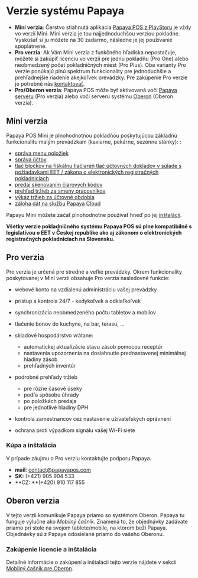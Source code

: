 # Verzie systému Papaya

* **Mini verzia**:  Čerstvo stiahnutá aplikácia [Papaya POS z PlayStoru](https://play.google.com/store/apps/details?id=qnd.papaya.pos) je vždy vo verzií Mini. Mini verzia je tou najjednoduchšou verziou pokladne. Vyskúšať si ju môžete na 30 zadarmo, následne je jej používanie spoplatnené. 
* **Pro verzia**:  Ak Vám Mini verzia z funkčného hľadiska nepostačuje, môžete si zakúpiť licenciu vo verzii pre jednu pokladňu \(Pro One\) alebo neobmedzený počet pokladničných miest \(Pro Plus\). Obe varianty Pro verzie ponúkajú plnú spektrum funkcionality pre jednoduchšie a prehľadnejšie riadenie akejkoľvek prevádzky. Pre zakúpenie Pro verzie je potrebné nás [kontaktovať](#kúpa-a-inštalácia). 
* **Pro\/Oberon verzia**: Papaya POS môže byť aktivovaná voči [Papaya serveru](http://papayapos.sk/sk/pro) \(Pro verzia\) alebo voči serveru systému [Oberon](http://www.exalogic.sk/oberon/) \(Oberon verzia\).

## Mini verzia

Papaya POS Mini je plnohodnotnou pokladňou poskytujúcou základnú funkcionalitu malým prevádzkam \(kaviarne, pekárne, sezónne stánky\): :

* [správa menu položiek](../editacia_menu/editacie_menu_na_tablete.html)
* [správa účtov](../sprava_uctov/praca_s_uctom.html)
* [tlač bločkov na fiškálnu tlačiareň tlač účtovných dokladov v súlade s požiadavkami EET \/ zákona o elektronických registračných pokladniciach ](/sk/periferie/fiskalna_tlaciaren.html)
* [predaj skenovaním čiarových kódov](../periferie/skener_ciarovych_kodov.html)
* [prehľad tržieb za smeny pracovníkov](../uctovne_obdobia_a_smeny/README.html)
* [výkaz tržieb za účtovné obdobia](../uctovne_obdobia_a_smeny/README.html)
* [záloha dát na službu Papaya Cloud](../zalohy_dat/README.html)

Papayu Mini môžete začať plnohodnotne používať hneď po jej [inštalácií](../instalacia_papaye.html).

**Všetky verzie pokladničného systému Papaya POS sú plne kompatibilné s legislatívou o EET v Českej republike ako aj zákonom o elektronických registračných pokladniciach na Slovensku.**

## Pro verzia

Pro verzia je určená pre stredné a veľké prevádzky. Okrem funkcionality poskytovanej v Mini verzii obsahuje Pro verzia nasledovné funkcie:

* webové konto na vzdialenú administráciu vašej prevádzky
* prístup a kontrola 24\/7 - kedykoľvek a odkiaľkoľvek
* synchronizácia neobmedzeného počtu tabletov a mobilov
* tlačenie bonov do kuchyne, na bar, terasu, ...
* skladové hospodárstvo vrátane:
  * automatickej aktualizácie stavu zásob pomocou receptúr 
  * nastavenia upozornenia na dosiahnutie prednastavenej minimálnej hladiny zásob 
  * prehľadných inventúr 

* podrobné prehľady tržieb 
  * pre rôzne časové úseky 
  * podľa spôsobu úhrady 
  * po položkách predaja 
  * pre jednotlivé hladiny DPH 

* kontrola zamestnancov cez nastavenie užívateľských oprávnení 
* ochrana proti výpadkom signálu vašej Wi-Fi siete

### Kúpa a inštalácia

V prípade záujmu o Pro verziu kontaktujte podporu Papaya.

* **mail**: contact@papayapos.com
* **SK:** \(+421\) 905 904 533
* **CZ: **\(+420\) 910 117 855

## Oberon verzia

V tejto verzii komunikuje Papaya priamo so systémom Oberon. Papaya tu funguje výlučne ako _Mobilný čašník_. Znamená to, že objednávky zadávate priamo pri stole na svojom tablete\/mobile, na ktorom beží Papaya. Objednávky sú z Papaye odosielané priamo do vašeho Oberonu.

### Zakúpenie licencie a inštalácia

Detailné informácie o zakúpení a inštalácii tejto verzie nájdete v sekcii [Mobilný čašník pre Oberon](../oberon/README.html).


